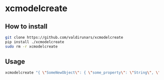 # xcmodelcreate

## How to install
```bash
git clone https://github.com/valdirunars/xcmodelcreate
pip install ./xcmodelcreate
sudo rm -r xcmodelcreate
```

## Usage

```bash
xcmodelcreate "{ \"SomeNewObject\": { \"some_property\": \"String\", \"timestamp\": \"Date\" } }" "path/to/xcprojectname" "path/to/models_folder"
```
